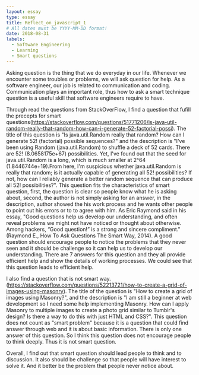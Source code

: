 ```yaml
---
layout: essay
type: essay
title: Reflect_on_javascript_1
# All dates must be YYYY-MM-DD format!
date: 2018-08-31
labels:
  - Software Engineering
  - Learning
  - Smart questions
---
```



  Asking question is the thing that we do everyday in our life. Whenever we encounter some troubles or problems, we will ask question for help. As a software engineer, our job is related to communication and coding. Communication plays an important role, thus how to ask a smart technique question is a useful skill that software engineers require to have.
  
  
  Through read the questions from StackOverFlow, I find a question that fufill the precepts for smart questions(https://stackoverflow.com/questions/51771206/is-java-util-random-really-that-random-how-can-i-generate-52-factorial-possi). The title of this question is "Is java.util.Random really that random? How can I generate 52! (factorial) possible sequences?" and the description is "I've been using Random (java.util.Random) to shuffle a deck of 52 cards. There are 52! (8.0658175e+67) possibilities. Yet, I've found out that the seed for java.util.Random is a long, which is much smaller at 2^64 (1.8446744e+19).From here, I'm suspicious whether java.util.Random is really that random; is it actually capable of generating all 52! possibilities? If not, how can I reliably generate a better random sequence that can produce all 52! possibilities?". This question fits the characteristics of smart question, first, the question is clear so people know what he is asking about, second, the author is not simply asking for an answer, in the description, author showed the his work process and he wants other people to point out his errors or to to agree with him. As Eric Raymond said in his essay, "Good questions help us develop our understanding, and often reveal problems we might not have noticed or thought about otherwise. Among hackers, “Good question!” is a strong and sincere compliment."(Raymond E., How To Ask Questions The Smart Way, 2014). A good question should encourage people to notice the problems that they never seen and it should be challenge so it can help us to develop our understanding. There are 7 answers for this question and they all provide efficient help and show the details of working processes. We could see that this question leads to efficient help. 
  
  
  I also find a question that is not smart way.(https://stackoverflow.com/questions/52213721/how-to-create-a-grid-of-images-using-masonry). The title of the question is "How to create a grid of images using Masonry?", and the description is "I am still a beginner at web development so I need some help implementing Masonry. How can I apply Masonry to multiple images to create a photo grid similar to Tumblr's design? Is there a way to do this with just HTML and CSS?". This question does not count as "smart problem" because it is a question that could find answer through web and it is about basic information. There is only one answer of this question. So I think this question does not encourage people to think deeply. Thus it is not smart question.
  
  
   Overall, I find out that smart question should lead people to think and to discussion. It also should be challenge so that people will have interest to solve it. And it better be the problem that people never notice about. 

  
  
